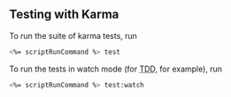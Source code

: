 ## Testing with Karma
To run the suite of karma tests, run
```bash
<%= scriptRunCommand %> test
```

To run the tests in watch mode (for <abbr title="test driven development">TDD</abbr>, for example), run

```bash
<%= scriptRunCommand %> test:watch
```
